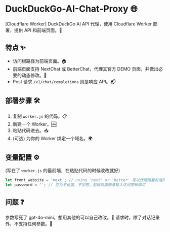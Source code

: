 # DuckDuckGo-AI-Chat-Proxy 🌐

[Cloudflare Worker] DuckDuckGo AI API 代理，使用 Cloudflare Worker 部署，提供 API 和前端页面。🚀

## 特点 ✨
- 访问根路径为前端页面。🏠
- 前端页面支持 NextChat 或 BetterChat，代理其官方 DEMO 页面，并做出必要的动态修改。🔄
- Post 请求 `/v1/chat/completions` 则是响应 API。📬

## 部署步骤 🛠️
1. 复制 `worker.js` 的代码。📋
2. 新建一个 Worker。🆕
3. 粘贴代码进去。📥
4. (可选) 为你的 Worker 绑定一个域名。🌍

## 变量配置 ⚙️
(写在了 `worker.js` 的最前端，在粘贴代码的时候改改就好)
```javascript
let front_website = 'next'; // using 'next' or 'better' 可以代理两套前端页面
let password = ''; // 空为不设置，不加密，前端页面随意输入访问密码即可
```
## 问题 ❓
参数写死了 gpt-4o-mini，想用其他的可以自己改改。🔧
请求时，除了对话记录外，不支持任何参数。🚫
